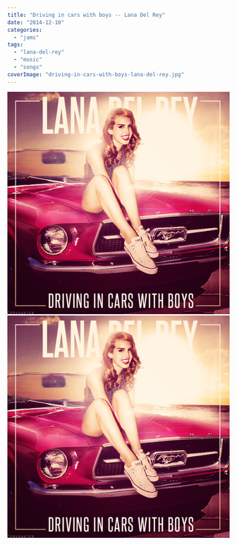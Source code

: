 ```yaml
---
title: "Driving in cars with boys -- Lana Del Rey"
date: "2014-12-10"
categories: 
  - "jams"
tags: 
  - "lana-del-rey"
  - "music"
  - "songs"
coverImage: "driving-in-cars-with-boys-lana-del-rey.jpg"
---
```


[![](images/driving-in-cars-with-boys-lana-del-rey.jpg)](images/driving-in-cars-with-boys-lana-del-rey.jpg)
[![](images/driving-in-cars-with-boys-lana-del-rey.jpg)](images/driving-in-cars-with-boys-lana-del-rey.jpg)
